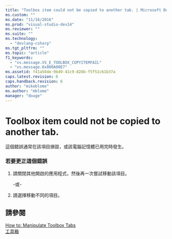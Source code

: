 ```yaml
---
title: "Toolbox item could not be copied to another tab. | Microsoft Docs"
ms.custom: ""
ms.date: "11/16/2016"
ms.prod: "visual-studio-dev14"
ms.reviewer: ""
ms.suite: ""
ms.technology: 
  - "devlang-csharp"
ms.tgt_pltfrm: ""
ms.topic: "article"
f1_keywords: 
  - "vs.message.VS_E_TOOLBOX_COPYITEMFAIL"
  - "vs.message.0x800A00E7"
ms.assetid: f41a584e-9b49-41c9-828b-f5f51c61b37a
caps.latest.revision: 6
caps.handback.revision: 6
author: "mikeblome"
ms.author: "mblome"
manager: "douge"
---
```

# Toolbox item could not be copied to another tab.
這個錯誤通常在該項目損毀，或該電腦記憶體已用完時發生。  
  
### 若要更正這個錯誤  
  
1.  請關閉其他開啟的應用程式，然後再一次嘗試移動該項目。  
  
     \-或\-  
  
2.  請選擇移動不同的項目。  
  
## 請參閱  
 [How to: Manipulate Toolbox Tabs](http://msdn.microsoft.com/zh-tw/21285050-cadd-455a-b1f5-a2289a89c4db)   
 [工具箱](../ide/reference/toolbox.md)
